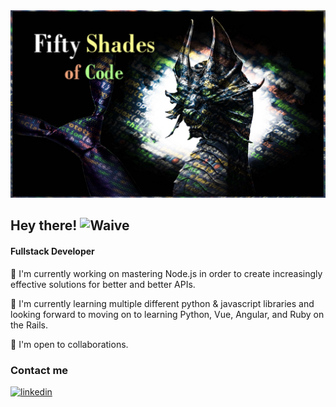 <img src="images/Fifty Shades of Code.jpg" alt="Fifty Shades of Code Logo" width="100%" height="300">
<h2>Hey there! <img src="https://c.tenor.com/nebZyl8oN7IAAAAi/wave-hello.gif" width="30" height="30" alt="Waive"></h2>

<h4>Fullstack Developer</h4>
<p>🔭 I'm currently working on mastering Node.js in order to create increasingly effective solutions for better and better APIs. </p>
<p>🌱 I'm currently learning multiple different python & javascript libraries and looking forward to moving on to 
learning Python, Vue, Angular, and Ruby on the Rails. </p>
<p>👯 I'm open to collaborations. </p>




<h3>Contact me</h3>
<a href="https://www.linkedin.com/in/fiftyshadesofcode/"><img src="https://upload.wikimedia.org/wikipedia/commons/thumb/0/01/LinkedIn_Logo.svg/512px-LinkedIn_Logo.svg.png"  alt="linkedin" width="150" height="50"></a>
